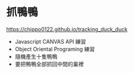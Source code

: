 <!-- @format -->

# 抓鴨鴨

https://chippo0122.github.io/tracking_duck_duck

- Javascript CANVAS API 練習
- Object Oriental Programing 練習
- 隨機產生十隻鴨鴨
- 要把鴨鴨全部抓回中間的巢裡
